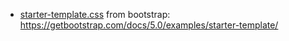  
- [starter-template.css](starter-template.css) from bootstrap: https://getbootstrap.com/docs/5.0/examples/starter-template/

